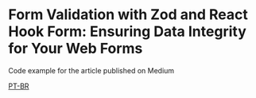 # Form Validation with Zod and React Hook Form: Ensuring Data Integrity for Your Web Forms

Code example for the article published on Medium

[PT-BR](https://medium.com/@rbgadotti/valida%C3%A7%C3%A3o-de-formul%C3%A1rio-com-zod-e-react-hook-form-garantindo-a-integridade-dos-dados-nos-seus-b1802aa329f1)
